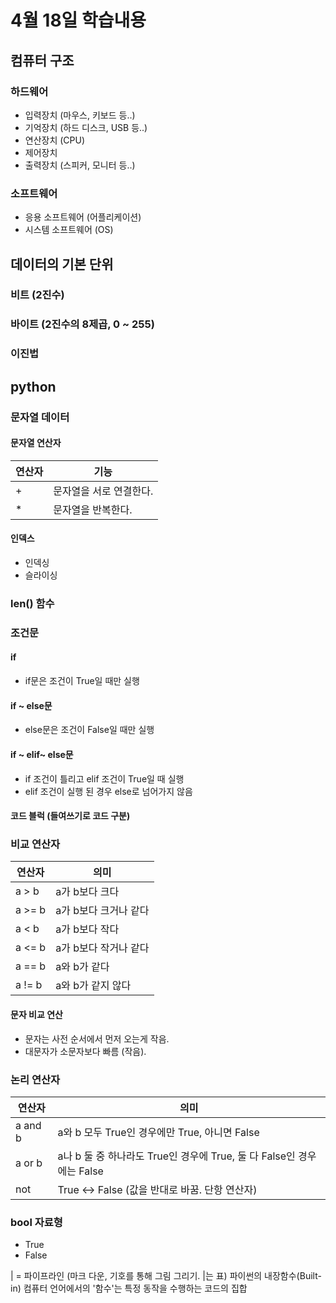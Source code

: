 # 4월 18일 학습내용
## 컴퓨터 구조
### 하드웨어
- 입력장치 (마우스, 키보드 등..)
- 기억장치 (하드 디스크, USB 등..)
- 연산장치 (CPU)
- 제어장치 
- 출력장치 (스피커, 모니터 등..)
### 소프트웨어
- 응용 소프트웨어 (어플리케이션)
- 시스템 소프트웨어 (OS)
## 데이터의 기본 단위
### 비트 (2진수)
### 바이트 (2진수의 8제곱, 0 ~ 255)
### 이진법

## python
### 문자열 데이터
#### 문자열 연산자
연산자 | 기능
-------|--------
\+ | 문자열을 서로 연결한다.
\* | 문자열을 반복한다.
#### 인덱스
- 인덱싱
- 슬라이싱
### len() 함수
### 조건문
#### if 
- if문은 조건이 True일 때만 실행
#### if ~ else문
- else문은 조건이 False일 때만 실행
#### if ~ elif~ else문
- if 조건이 틀리고 elif 조건이 True일 때 실행
- elif 조건이 실행 된 경우 else로 넘어가지 않음
#### 코드 블럭 (들여쓰기로 코드 구분)
### 비교 연산자
연산자 | 의미
-------|------
a > b  | a가 b보다 크다
a >= b | a가 b보다 크거나 같다
a < b  | a가 b보다 작다
a <= b | a가 b보다 작거나 같다
a == b | a와 b가 같다
a != b | a와 b가 같지 않다
#### 문자 비교 연산
- 문자는 사전 순서에서 먼저 오는게 작음.
- 대문자가 소문자보다 빠름 (작음).
### 논리 연산자
연산자 | 의미
-----|---
a and b | a와 b 모두 True인 경우에만 True, 아니면 False
a or b | a나 b 둘 중 하나라도 True인 경우에 True, 둘 다 False인 경우에는 False
not | True <-> False (값을 반대로 바꿈. 단항 연산자)
### bool 자료형
- True
- False




\| = 파이프라인 (마크 다운, 기호를 통해 그림 그리기. \|는 표)
파이썬의 내장함수(Built-in)
컴퓨터 언어에서의 '함수'는 특정 동작을 수행하는 코드의 집합

